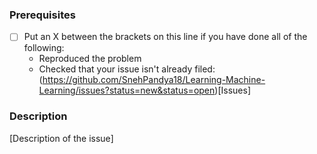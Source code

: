 ### Prerequisites

* [ ] Put an X between the brackets on this line if you have done all of the following:
    * Reproduced the problem
    * Checked that your issue isn't already filed: (https://github.com/SnehPandya18/Learning-Machine-Learning/issues?status=new&status=open)[Issues]
    
### Description

[Description of the issue]